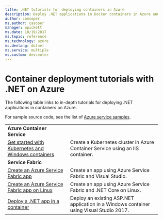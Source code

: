 ```yaml
---
title: .NET tutorials for deploying containers in Azure
description: Deploy .NET applications in Docker containers in Azure and scale them with DC/OS, Mesos, or Kubernetes.
author: camsoper
ms.author: casoper
manager: wpickett
ms.date: 10/19/2017
ms.topic: reference
ms.technology: azure
ms.devlang: dotnet
ms.service: multiple
ms.custom: devcenter
---
```


# Container deployment tutorials with .NET on Azure

The following table links to in-depth tutorials for deploying .NET applications in containers on Azure.

For sample source code, see the list of [Azure service samples](https://azure.microsoft.com/resources/samples/?platform=dotnet).

| | |
|---|---|
| **Azure Container Service** ||
| [Get started with Kubernetes and Windows containers][1] | Create a Kubernetes cluster in Azure Container Service using an IIS container.
|**Service Fabric**| |
| [Create an Azure Service Fabric app][2] | Create an app using Azure Service Fabric and Visual Studio. | 
| [Create an Azure Service Fabric app on Linux][3] | Create an  app using Azure Service Fabric and .NET Core on Linux. | 
| [Deploy a .NET app in a container][4] | Deploy an existing ASP.NET application in a Windows container using Visual Studio 2017.  |

[1]: /azure/container-service/container-service-kubernetes-windows-walkthrough
[2]: /azure/service-fabric/service-fabric-create-your-first-application-in-visual-studio
[3]: /azure/service-fabric/service-fabric-get-started-containers
[4]: /azure/service-fabric/service-fabric-host-app-in-a-container
